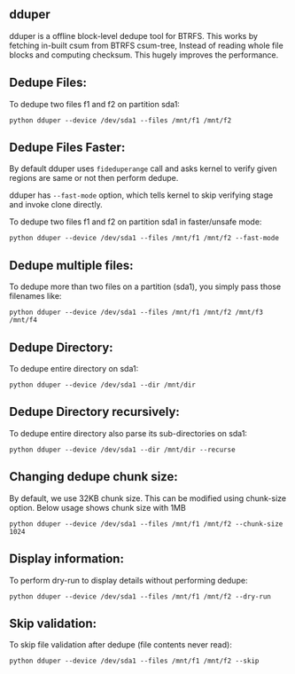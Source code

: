 dduper
------

dduper is a offline block-level dedupe tool for BTRFS. This works by fetching
in-built csum from BTRFS csum-tree, Instead of reading whole file blocks and
computing checksum. This hugely improves the performance.

Dedupe Files:
-------------

To dedupe two files f1 and f2 on partition sda1:

`python dduper --device /dev/sda1 --files /mnt/f1 /mnt/f2`

Dedupe Files Faster:
--------------------

By default dduper uses `fideduperange` call and asks kernel to verify
given regions are same or not then perform dedupe.

dduper has `--fast-mode` option, which tells kernel to skip verifying
stage and invoke clone directly.

To dedupe two files f1 and f2 on partition sda1 in faster/unsafe mode:

`python dduper --device /dev/sda1 --files /mnt/f1 /mnt/f2 --fast-mode`

Dedupe multiple files:
----------------------

To dedupe more than two files on a partition (sda1), you simply pass
those filenames like:

`python dduper --device /dev/sda1 --files /mnt/f1 /mnt/f2 /mnt/f3 /mnt/f4`

Dedupe Directory:
-----------------

To dedupe entire directory on sda1:

`python dduper --device /dev/sda1 --dir /mnt/dir`

Dedupe Directory recursively:
-----------------------------

To dedupe entire directory also parse its sub-directories on sda1:

`python dduper --device /dev/sda1 --dir /mnt/dir --recurse `

Changing dedupe chunk size:
---------------------------

By default, we use 32KB chunk size. This can be modified using chunk-size
option. Below usage shows chunk size with 1MB

`python dduper --device /dev/sda1 --files /mnt/f1 /mnt/f2 --chunk-size 1024`

Display information:
--------------------

To perform dry-run to display details without performing dedupe:

`python dduper --device /dev/sda1 --files /mnt/f1 /mnt/f2 --dry-run `

Skip validation:
----------------

To skip file validation after dedupe (file contents never read):

`python dduper --device /dev/sda1 --files /mnt/f1 /mnt/f2 --skip `

